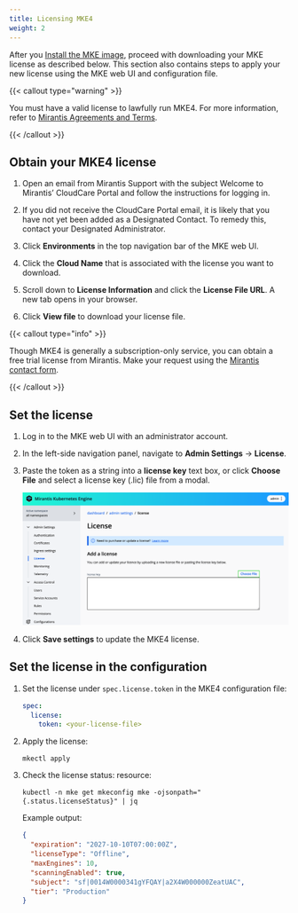 ```yaml
---
title: Licensing MKE4
weight: 2
---
```


After you [Install the MKE image](install-MKE-CLI.md), proceed with downloading
your MKE license as described below. This section also contains steps to apply
your new license using the MKE web UI and configuration file.

{{< callout type="warning" >}}

You must have a valid license to lawfully run MKE4. For more
information, refer to [Mirantis Agreements and Terms](https://legal.mirantis.com/).

{{< /callout >}}

## Obtain your MKE4 license

1. Open an email from Mirantis Support with the subject Welcome to Mirantis’
   CloudCare Portal and follow the instructions for logging in.

2. If you did not receive the CloudCare Portal email, it is likely that you
   have not yet been added as a Designated Contact. To remedy this, contact
   your Designated Administrator.

2. Click **Environments** in the top navigation bar of the MKE web UI.

3. Click the **Cloud Name** that is associated with the license you want to download.

4. Scroll down to **License Information** and click the **License File URL**. 
   A new tab opens in your browser.

5. Click **View file** to download your license file.

{{< callout type="info" >}}

Though MKE4 is generally a subscription-only service, you can obtain a free trial license from Mirantis. Make your request using the [Mirantis contact form](https://www.mirantis.com/contact).

{{< /callout >}}

## Set the license

1. Log in to the MKE web UI with an administrator account.

2. In the left-side navigation panel, navigate to **Admin Settings** -> **License**. 
3. Paste the token as a string into a **license key** text box, or click
   **Choose File** and select a license key (.lic) file from a modal.

   ![Add a license](img/add-a-license.png)

4. Click **Save settings** to update the MKE4 license.

## Set the license in the configuration

1. Set the license under ``spec.license.token`` in the MKE4
   configuration file:

    ```yaml
    spec:
      license:
        token: <your-license-file>
    ```

2. Apply the license:

   ```commandline
   mkectl apply
   ```

3. Check the license status:
   resource:

   ```commandline
   kubectl -n mke get mkeconfig mke -ojsonpath="{.status.licenseStatus}" | jq 
   ```

   Example output:
   
   ```json
   {
     "expiration": "2027-10-10T07:00:00Z",
     "licenseType": "Offline",
     "maxEngines": 10,
     "scanningEnabled": true,
     "subject": "sf|0014W0000341gYFQAY|a2X4W000000ZeatUAC",
     "tier": "Production"
   }
   ```


